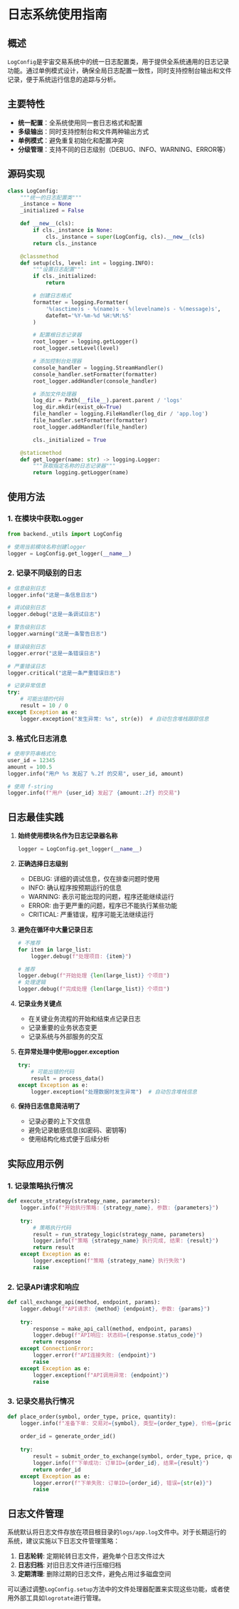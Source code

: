 # 日志系统使用指南

## 概述

`LogConfig`是宇宙交易系统中的统一日志配置类，用于提供全系统通用的日志记录功能。通过单例模式设计，确保全局日志配置一致性，同时支持控制台输出和文件记录，便于系统运行信息的追踪与分析。

## 主要特性

- **统一配置**：全系统使用同一套日志格式和配置
- **多级输出**：同时支持控制台和文件两种输出方式
- **单例模式**：避免重复初始化和配置冲突
- **分级管理**：支持不同的日志级别（DEBUG、INFO、WARNING、ERROR等）

## 源码实现

```python
class LogConfig:
    """统一的日志配置类"""
    _instance = None
    _initialized = False

    def __new__(cls):
        if cls._instance is None:
            cls._instance = super(LogConfig, cls).__new__(cls)
        return cls._instance

    @classmethod
    def setup(cls, level: int = logging.INFO):
        """设置日志配置"""
        if cls._initialized:
            return

        # 创建日志格式
        formatter = logging.Formatter(
            '%(asctime)s - %(name)s - %(levelname)s - %(message)s',
            datefmt='%Y-%m-%d %H:%M:%S'
        )

        # 配置根日志记录器
        root_logger = logging.getLogger()
        root_logger.setLevel(level)

        # 添加控制台处理器
        console_handler = logging.StreamHandler()
        console_handler.setFormatter(formatter)
        root_logger.addHandler(console_handler)

        # 添加文件处理器
        log_dir = Path(__file__).parent.parent / 'logs'
        log_dir.mkdir(exist_ok=True)
        file_handler = logging.FileHandler(log_dir / 'app.log')
        file_handler.setFormatter(formatter)
        root_logger.addHandler(file_handler)

        cls._initialized = True

    @staticmethod
    def get_logger(name: str) -> logging.Logger:
        """获取指定名称的日志记录器"""
        return logging.getLogger(name)
```

## 使用方法

### 1. 在模块中获取Logger

```python
from backend._utils import LogConfig

# 使用当前模块名称创建logger
logger = LogConfig.get_logger(__name__)
```

### 2. 记录不同级别的日志

```python
# 信息级别日志
logger.info("这是一条信息日志")

# 调试级别日志
logger.debug("这是一条调试日志")

# 警告级别日志
logger.warning("这是一条警告日志")

# 错误级别日志
logger.error("这是一条错误日志")

# 严重错误日志
logger.critical("这是一条严重错误日志")

# 记录异常信息
try:
    # 可能出错的代码
    result = 10 / 0
except Exception as e:
    logger.exception("发生异常: %s", str(e))  # 自动包含堆栈跟踪信息
```

### 3. 格式化日志消息

```python
# 使用字符串格式化
user_id = 12345
amount = 100.5
logger.info("用户 %s 发起了 %.2f 的交易", user_id, amount)

# 使用 f-string
logger.info(f"用户 {user_id} 发起了 {amount:.2f} 的交易")
```

## 日志最佳实践

1. **始终使用模块名作为日志记录器名称**
   ```python
   logger = LogConfig.get_logger(__name__)
   ```

2. **正确选择日志级别**
   - DEBUG: 详细的调试信息，仅在排查问题时使用
   - INFO: 确认程序按预期运行的信息
   - WARNING: 表示可能出现的问题，程序还能继续运行
   - ERROR: 由于更严重的问题，程序已不能执行某些功能
   - CRITICAL: 严重错误，程序可能无法继续运行

3. **避免在循环中大量记录日志**
   ```python
   # 不推荐
   for item in large_list:
       logger.debug(f"处理项目: {item}")
   
   # 推荐
   logger.debug(f"开始处理 {len(large_list)} 个项目")
   # 处理逻辑
   logger.debug(f"完成处理 {len(large_list)} 个项目")
   ```

4. **记录业务关键点**
   - 在关键业务流程的开始和结束点记录日志
   - 记录重要的业务状态变更
   - 记录系统与外部服务的交互

5. **在异常处理中使用logger.exception**
   ```python
   try:
       # 可能出错的代码
       result = process_data()
   except Exception as e:
       logger.exception("处理数据时发生异常")  # 自动包含堆栈信息
   ```

6. **保持日志信息简洁明了**
   - 记录必要的上下文信息
   - 避免记录敏感信息(如密码、密钥等)
   - 使用结构化格式便于后续分析

## 实际应用示例

### 1. 记录策略执行情况

```python
def execute_strategy(strategy_name, parameters):
    logger.info(f"开始执行策略: {strategy_name}, 参数: {parameters}")
    
    try:
        # 策略执行代码
        result = run_strategy_logic(strategy_name, parameters)
        logger.info(f"策略 {strategy_name} 执行完成, 结果: {result}")
        return result
    except Exception as e:
        logger.exception(f"策略 {strategy_name} 执行失败")
        raise
```

### 2. 记录API请求和响应

```python
def call_exchange_api(method, endpoint, params):
    logger.debug(f"API请求: {method} {endpoint}, 参数: {params}")
    
    try:
        response = make_api_call(method, endpoint, params)
        logger.debug(f"API响应: 状态码={response.status_code}")
        return response
    except ConnectionError:
        logger.error(f"API连接失败: {endpoint}")
        raise
    except Exception as e:
        logger.exception(f"API调用异常: {endpoint}")
        raise
```

### 3. 记录交易执行情况

```python
def place_order(symbol, order_type, price, quantity):
    logger.info(f"准备下单: 交易对={symbol}, 类型={order_type}, 价格={price}, 数量={quantity}")
    
    order_id = generate_order_id()
    
    try:
        result = submit_order_to_exchange(symbol, order_type, price, quantity, order_id)
        logger.info(f"下单成功: 订单ID={order_id}, 结果={result}")
        return order_id
    except Exception as e:
        logger.error(f"下单失败: 订单ID={order_id}, 错误={str(e)}")
        raise
```

## 日志文件管理

系统默认将日志文件存放在项目根目录的`logs/app.log`文件中。对于长期运行的系统，建议实施以下日志文件管理策略：

1. **日志轮转**: 定期轮转日志文件，避免单个日志文件过大
2. **日志归档**: 对旧日志文件进行压缩归档
3. **定期清理**: 删除过期的日志文件，避免占用过多磁盘空间

可以通过调整`LogConfig.setup`方法中的文件处理器配置来实现这些功能，或者使用外部工具如`logrotate`进行管理。 